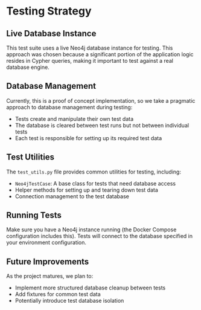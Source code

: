 # Testing Strategy

## Live Database Instance

This test suite uses a live Neo4j database instance for testing. This approach was chosen because a significant portion of the application logic resides in Cypher queries, making it important to test against a real database engine.

## Database Management

Currently, this is a proof of concept implementation, so we take a pragmatic approach to database management during testing:

- Tests create and manipulate their own test data
- The database is cleared between test runs but not between individual tests
- Each test is responsible for setting up its required test data

## Test Utilities

The `test_utils.py` file provides common utilities for testing, including:

- `Neo4jTestCase`: A base class for tests that need database access
- Helper methods for setting up and tearing down test data
- Connection management to the test database

## Running Tests

Make sure you have a Neo4j instance running (the Docker Compose configuration includes this). Tests will connect to the database specified in your environment configuration.

## Future Improvements

As the project matures, we plan to:

- Implement more structured database cleanup between tests
- Add fixtures for common test data
- Potentially introduce test database isolation 